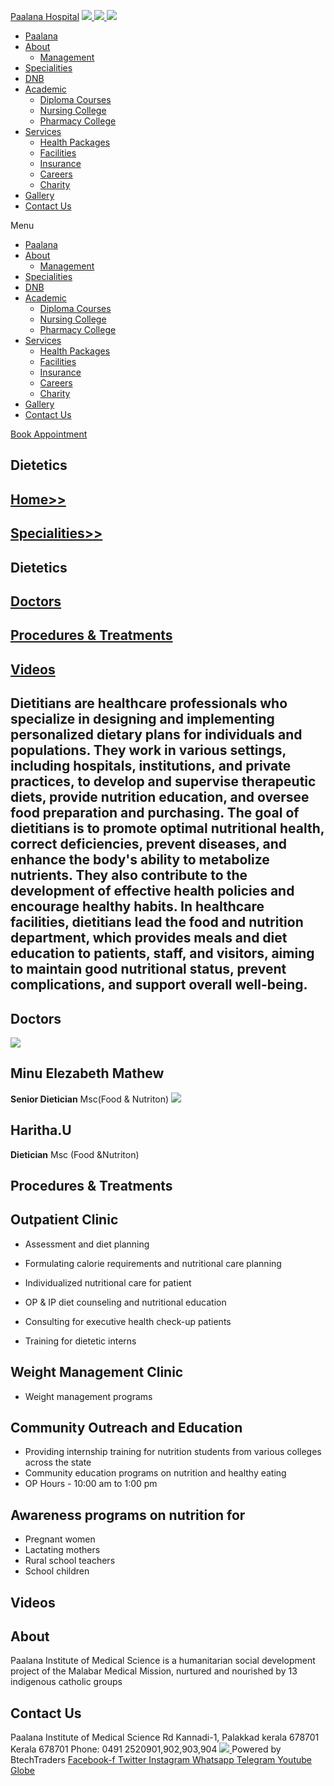 [Paalana Hospital](https://paalana.in/dietetics/<https:/paalana.in> "Paalana Hospital")
[ ![](https://paalana.in/wp-content/uploads/2022/08/Untitled-2.png) ](https://paalana.in/dietetics/<https:/paalana.in/>)
[ ![](https://paalana.in/wp-content/uploads/2024/09/Group-883-1024x295.png) ](https://paalana.in/dietetics/<https:/paalana.in/>)
![](https://paalana.in/wp-content/uploads/2024/09/164073682_3625173097592065_7499118900655108432_n-1-1.jpg)
  * [Paalana](https://paalana.in/dietetics/<https:/paalana.in/>)
  * [About](https://paalana.in/dietetics/<https:/paalana.in/about/>)
    * [Management](https://paalana.in/dietetics/<https:/paalana.in/management/>)
  * [Specialities](https://paalana.in/dietetics/<https:/paalana.in/specialities/>)
  * [DNB](https://paalana.in/dietetics/<https:/paalana.in/diplomate-national-board-dnb/>)
  * [Academic](https://paalana.in/dietetics/<#>)
    * [Diploma Courses](https://paalana.in/dietetics/<https:/paalana.in/academic/>)
    * [Nursing College](https://paalana.in/dietetics/<https:/sanjocollegeofnursing.org/>)
    * [Pharmacy College](https://paalana.in/dietetics/<http:/www.sanjocps.com/>)
  * [Services](https://paalana.in/dietetics/<#>)
    * [Health Packages](https://paalana.in/dietetics/<https:/paalana.in/health-packages/>)
    * [Facilities](https://paalana.in/dietetics/<https:/paalana.in/facilities/>)
    * [Insurance](https://paalana.in/dietetics/<https:/paalana.in/insurance/>)
    * [Careers](https://paalana.in/dietetics/<https:/paalana.in/careers/>)
    * [Charity](https://paalana.in/dietetics/<https:/paalana.in/charity/>)
  * [Gallery](https://paalana.in/dietetics/<https:/paalana.in/our-gallery/>)
  * [Contact Us](https://paalana.in/dietetics/<https:/paalana.in/contact-us/>)


Menu
  * [Paalana](https://paalana.in/dietetics/<https:/paalana.in/>)
  * [About](https://paalana.in/dietetics/<https:/paalana.in/about/>)
    * [Management](https://paalana.in/dietetics/<https:/paalana.in/management/>)
  * [Specialities](https://paalana.in/dietetics/<https:/paalana.in/specialities/>)
  * [DNB](https://paalana.in/dietetics/<https:/paalana.in/diplomate-national-board-dnb/>)
  * [Academic](https://paalana.in/dietetics/<#>)
    * [Diploma Courses](https://paalana.in/dietetics/<https:/paalana.in/academic/>)
    * [Nursing College](https://paalana.in/dietetics/<https:/sanjocollegeofnursing.org/>)
    * [Pharmacy College](https://paalana.in/dietetics/<http:/www.sanjocps.com/>)
  * [Services](https://paalana.in/dietetics/<#>)
    * [Health Packages](https://paalana.in/dietetics/<https:/paalana.in/health-packages/>)
    * [Facilities](https://paalana.in/dietetics/<https:/paalana.in/facilities/>)
    * [Insurance](https://paalana.in/dietetics/<https:/paalana.in/insurance/>)
    * [Careers](https://paalana.in/dietetics/<https:/paalana.in/careers/>)
    * [Charity](https://paalana.in/dietetics/<https:/paalana.in/charity/>)
  * [Gallery](https://paalana.in/dietetics/<https:/paalana.in/our-gallery/>)
  * [Contact Us](https://paalana.in/dietetics/<https:/paalana.in/contact-us/>)


[ Book Appointment ](https://paalana.in/dietetics/<https:/bit.ly/pmchysan>)
## Dietetics
## [Home>>](https://paalana.in/dietetics/<https:/paalana.in>)
## [Specialities>>](https://paalana.in/dietetics/<https:/paalana.in/specialities/>)
## Dietetics
## [Doctors](https://paalana.in/dietetics/<#docs>)
## [Procedures & Treatments](https://paalana.in/dietetics/<#pros>)
## [Videos](https://paalana.in/dietetics/<#videos>)
## Dietitians are healthcare professionals who specialize in designing and implementing personalized dietary plans for individuals and populations. They work in various settings, including hospitals, institutions, and private practices, to develop and supervise therapeutic diets, provide nutrition education, and oversee food preparation and purchasing. The goal of dietitians is to promote optimal nutritional health, correct deficiencies, prevent diseases, and enhance the body's ability to metabolize nutrients. They also contribute to the development of effective health policies and encourage healthy habits. In healthcare facilities, dietitians lead the food and nutrition department, which provides meals and diet education to patients, staff, and visitors, aiming to maintain good nutritional status, prevent complications, and support overall well-being.
## Doctors
![](https://paalana.in/wp-content/uploads/2024/06/placeholder-doctor-f-320x320-square-9c4abe4ca005f6f527398a211de9d9fe-5edf159a13402.jpg)
## Minu Elezabeth Mathew 
**Senior Dietician**
Msc(Food & Nutriton)
![](https://paalana.in/wp-content/uploads/2024/06/placeholder-doctor-f-320x320-square-9c4abe4ca005f6f527398a211de9d9fe-5edf159a13402.jpg)
## Haritha.U 
**Dietician**
Msc (Food &Nutriton)
## Procedures & Treatments
## Outpatient Clinic
  * Assessment and diet planning
  * Formulating calorie requirements and nutritional care planning
  * Individualized nutritional care for patient


  * OP & IP diet counseling and nutritional education
  * Consulting for executive health check-up patients
  * Training for dietetic interns


## Weight Management Clinic
  * Weight management programs


## Community Outreach and Education
  * Providing internship training for nutrition students from various colleges across the state
  * Community education programs on nutrition and healthy eating
  * OP Hours - 10:00 am to 1:00 pm


## Awareness programs on nutrition for
  * Pregnant women
  * Lactating mothers 
  * Rural school teachers 
  * School children


## Videos
## About
Paalana Institute of Medical Science is a humanitarian social development project of the Malabar Medical Mission, nurtured and nourished by 13 indigenous catholic groups 
## Contact Us
Paalana Institute of Medical Science Rd
Kannadi-1, Palakkad kerala 678701
Kerala 678701
Phone: 0491 2520901,902,903,904
[ ](https://paalana.in/dietetics/<https:/www.facebook.com/paalana.pims>) [ ](https://paalana.in/dietetics/<https:/www.instagram.com/paalana_hospital/>) [ ](https://paalana.in/dietetics/<https:/www.youtube.com/@paalanainstituteofmedicals9226>)
[ ![](https://paalana.in/wp-content/uploads/2024/09/Group-884.png) ](https://paalana.in/dietetics/<https:/paalana.in/>)
Powered by BtechTraders
[ Facebook-f ](https://paalana.in/dietetics/<https:/www.facebook.com/btechtraderspage/>) [ Twitter ](https://paalana.in/dietetics/<https:/twitter.com/BtechTraders>) [ Instagram ](https://paalana.in/dietetics/<https:/www.instagram.com/btech_traders/>) [ Whatsapp ](https://paalana.in/dietetics/<https:wa.me/+919447090274>) [ Telegram ](https://paalana.in/dietetics/<https:/t.me/stockexTrading>) [ Youtube ](https://paalana.in/dietetics/<https:/www.youtube.com/c/Btechtraders>) [ Globe ](https://paalana.in/dietetics/<https:/btechtraders.com/>)
